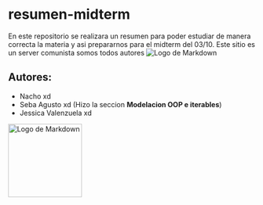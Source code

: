 # resumen-midterm
En este repositorio se realizara un resumen para poder estudiar de manera correcta la materia y asi prepararnos para el midterm del 03/10. 
Este sitio es un server comunista somos todos autores
![Logo de Markdown](https://somosnoticiascol.com/wp-content/uploads/2023/10/394800135_841640620754399_2177612946872657443_n-1024x768.jpg)

## Autores:
* Nacho xd
* Seba Agusto xd (Hizo la seccion **Modelacion OOP e iterables**)
* Jessica Valenzuela xd

<img src="https://upload.wikimedia.org/wikipedia/commons/b/b7/Christian_communism_logo.svg" alt="Logo de Markdown" width="150" height="150">
